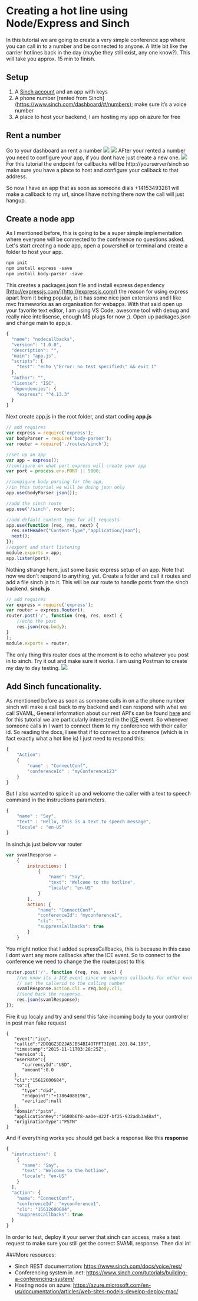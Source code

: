 # Creating a hot line using Node/Express and Sinch

In this tutorial we are going to create a very simple conference app where you can call in to a number and be connected to anyone. A little bit like the carrier hotlines back in the day (maybe they still exist, any one know?). 
This will take you approx. 15 min to finish.

## Setup
1. A [Sinch account](https://www.sinch.com/signup) and an app with keys 
2. A phone number [rented from Sinch] (https://www.sinch.com/dashboard/#/numbers); make sure it’s a voice number
3. A place to host your backend, I am hosting my app on azure for free

## Rent a number
Go to your dashboard an rent a number 
![](images/rentnumber1.png)
![](images/rentnumber2.png)
AFter your rented a number you need to configure your app, if you dont have just create a new one. 
![](images/rentnumber_callback.png)
For this tutorial the endpoint for callbacks will be http://yourserver/sinch so make sure you have a place to host and configure your callback to that address.

So now I have an app that as soon as someone dials +14153493281 will make a callback to my url, since I have nothing there now the call will just hangup.

## Create a node app
As I mentioned before, this is going to be a super simple implementation where everyone will be connected to the conference no questions asked. 
Let's start creating a node app, open a powershell or terminal and create a folder to host your app. 
```powershell
npm init
npm install express -save
npm install body-parser -save
```
This creates a packages.json file and install express dependency [http://expressjs.com/](http://expressjs.com/) the reason for using express apart from it being popular, is it has some nice json extensions and I like mvc frameworks as an organisation for webapps. With that said open up your favorite text editor, I am using VS Code, awesome tool with debug and really nice intellisense, enough MS plugs for now ;). Open up packages.json and change main to app.js. 

```javascript
{
  "name": "nodecallbacks",
  "version": "1.0.0",
  "description": "",
  "main": "app.js",
  "scripts": {
    "test": "echo \"Error: no test specified\" && exit 1"
  },
  "author": "",
  "license": "ISC",
  "dependencies": {
    "express": "^4.13.3"
  }
}

```
Next create app.js in the root folder, and start coding 
**app.js**
```javascript
// add requires
var express = require('express');
var bodyParser = require('body-parser');
var router = require('./routes/sinch');

//set up an app
var app = express();
//configure on what port express will create your app
var port = process.env.PORT || 5000;

//congigure body parsing for the app, 
//in this tutorial we will be doing json only
app.use(bodyParser.json());

//add the sinch route 
app.use('/sinch', router);

//add default content type for all requests
app.use(function (req, res, next) {
  res.setHeader("Content-Type","application/json");
  next();
});
//export and start listening
module.exports = app;
app.listen(port);
```

Nothing strange here, just some basic express setup of an app. Note that now we don't respond to anything, yet. Create a folder and call it routes and add a file sinch.js to it. This will be our route to handle posts from the sinch backend.
**sinch.js**
```javascript
// add requires
var express = require('express');
var router = express.Router();
router.post('/', function (req, res, next) {
	//echo the post
	res.json(req.body);
}
);
module.exports = router;
```

The only thing this router does at the moment is to echo whatever you post in to sinch. Try it out and make sure it works. I am using Postman to create my day to day testing. 
![](images/postman_hello.png)

## Add Sinch funcationality. 
As mentioned before as soon as someone calls in on a the phone number sinch will make a call back to my backend and I can respond with what we call SVAML, General information about our rest API's can be found [here](https://www.sinch.com/docs/voice/rest/) and for this tutorial we are particularly interested in the [ICE](https://www.sinch.com/docs/voice/rest/#ICE) event. 
So whenever someone calls in I want to connect them to my conference with their caller id. So reading the docs, I see that if to connect to a conference (which is in fact exactly what a hot line is) I just need to respond this:

```javascript
{
    "Action": 
    {
        "name" : "ConnectConf",
        "conferenceId" : "myConference123"
    }
}
```
But I also wanted to spice it up and welcome the caller with a text to speech command in the instructions parameters.
```javascript
{
    "name" : "Say",
    "text" : "Hello, this is a text to speech message",
    "locale" : "en-US"
}
```

In sinch.js just below var router

```javascript
var svamlResponse =
	{
		instructions: [
			{
				"name": "Say",
				"text": "Welcome to the hotline",
				"locale": "en-US"
			}
		],
		action: {
			"name": "ConnectConf",
			"conferenceId": "myconference1",
			"cli": "",
			"suppressCallbacks": true
		}
	}

```
You might notice that I added supressCallbacks, this is because in this case I dont want any more callbacks after the ICE event. So to connect to the conference we need to change the the router.post to this

```javascript
router.post('/', function (req, res, next) {
	//we know its a ICE event since we supress callbacks for other events
	// set the callerid to the calling number
	svamlResponse.action.cli = req.body.cli;
	//send back the response.
	res.json(svamlResponse);
});
```

Fire it up localy and try and send this fake incoming body to your controller in post man
fake request
```
{
   "event":"ice",
   "callid":"2DOQGZ3D2JA5JB54BI4OTPFT3I@81.201.84.195",
   "timestamp":"2015-11-11T03:28:25Z",
   "version":1,
   "userRate":{
      "currencyId":"USD",
      "amount":0.0
   },
   "cli":"15612600684",
   "to":{
      "type":"did",
      "endpoint":"+17864088196",
      "verified":null
   },
   "domain":"pstn",
   "applicationKey":"1680b6f8-aa0e-422f-bf25-932adb3a48af",
   "originationType":"PSTN"
}
```
And if everything works you should get back a response like this
**response**
```javascript
{
  "instructions": [
    {
      "name": "Say",
      "text": "Welcome to the hotline",
      "locale": "en-US"
    }
  ],
  "action": {
    "name": "ConnectConf",
    "conferenceId": "myconference1",
    "cli": "15612600684",
    "suppressCallbacks": true
  }
}
```

In order to test, deploy it your server that sinch can access, make a test request to make sure you still get the correct SVAML response. Then dial in!

###More resources:
- Sinch REST documentation: https://www.sinch.com/docs/voice/rest/
- Conferencing system in .net: https://www.sinch.com/tutorials/building-a-conferencing-system/
- Hosting node on azure: https://azure.microsoft.com/en-us/documentation/articles/web-sites-nodejs-develop-deploy-mac/
